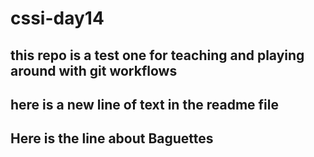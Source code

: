 # cssi-day14

## this repo is a test one for teaching and playing around with git workflows

## here is a new line of text in the readme file

## Here is the line about Baguettes

